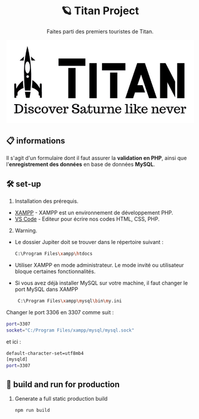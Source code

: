 <h1 align="center">
  🪐 Titan Project
</h1>
<p align="center">
  Faites parti des premiers touristes de Titan.
</p>

<p align="center">
  <img src ="/Jupiter/images/titan.jpg">
</p>

## 📋 informations

Il s'agit d'un formulaire dont il faut assurer la **validation en PHP**, ainsi que l'**enregistrement des données** en base de données **MySQL**.


## 🛠 set-up

1. Installation des prérequis.

- [XAMPP](https://www.apachefriends.org/index.html) - XAMPP est un environnement de développement PHP.
- [VS Code](https://code.visualstudio.com/) - Editeur pour écrire nos codes HTML, CSS, PHP.

2. Warning.

- Le dossier Jupiter doit se trouver dans le répertoire suivant :

  ```sh
  C:\Program Files\xampp\htdocs
  ```

- Utiliser XAMPP en mode administrateur. Le mode invité ou utilisateur bloque certaines fonctionnalités.

- Si vous avez déjà installer MySQL sur votre machine, il faut changer le port MySQL dans XAMPP

   ```sh
    C:\Program Files\xampp\mysql\bin\my.ini
   ```
Changer le port 3306 en 3307 comme suit :

  ```sh
  port=3307
  socket="C:/Program Files/xampp/mysql/mysql.sock"
  ```

et ici :

  ```sh
  default-character-set=utf8mb4
  [mysqld]
  port=3307
  ```



## 🚀 build and run for production

1. Generate a full static production build

   ```sh
   npm run build
   ```


